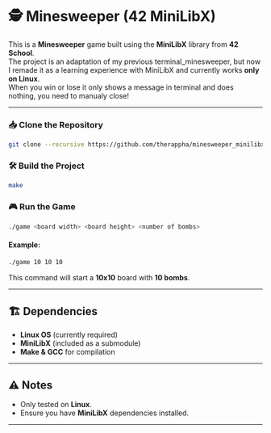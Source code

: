 # 🕵️ Minesweeper (42 MiniLibX)

This is a **Minesweeper** game built using the **MiniLibX** library from **42 School**.\
The project is an adaptation of my previous terminal_minesweeper, but now I remade it as a learning experience with MiniLibX and currently works **only on Linux**.\
When you win or lose it only shows a message in terminal and does nothing, you need to manualy close!

---

### 📥 Clone the Repository

```sh
git clone --recursive https://github.com/therappha/minesweeper_minilibx.git
```

### 🛠️ Build the Project

```sh
make
```

### 🎮 Run the Game

```sh
./game <board width> <board height> <number of bombs>
```

#### Example:

```sh
./game 10 10 10
```

This command will start a **10x10** board with **10 bombs**.

---

## 🏗️ Dependencies

- **Linux OS** (currently required)
- **MiniLibX** (included as a submodule)
- **Make & GCC** for compilation

---

## ⚠️ Notes

- Only tested on **Linux**.
- Ensure you have **MiniLibX** dependencies installed.

---

